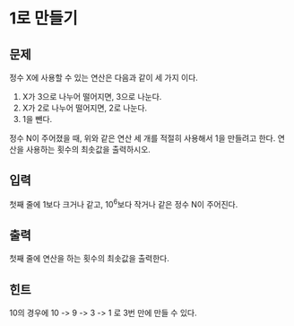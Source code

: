 # 1로 만들기

## 문제
<p>정수 X에 사용할 수 있는 연산은 다음과 같이 세 가지 이다.</p>  
<ol>  
<li>X가 3으로 나누어 떨어지면, 3으로 나눈다.</li>  
<li>X가 2로 나누어 떨어지면, 2로 나눈다.</li>  
<li>1을 뺀다.</li>  
</ol>  
<p>정수 N이 주어졌을 때, 위와 같은 연산 세 개를 적절히 사용해서 1을 만들려고 한다. 연산을 사용하는 횟수의 최솟값을 출력하시오.</p>

## 입력
<p>첫째 줄에 1보다 크거나 같고, 10<sup>6</sup>보다 작거나 같은 정수 N이 주어진다.</p>

## 출력
<p>첫째 줄에 연산을 하는 횟수의 최솟값을 출력한다.</p>

## 힌트
<p>10의 경우에 10 -&gt; 9 -&gt; 3 -&gt; 1 로 3번 만에 만들 수 있다.</p>

